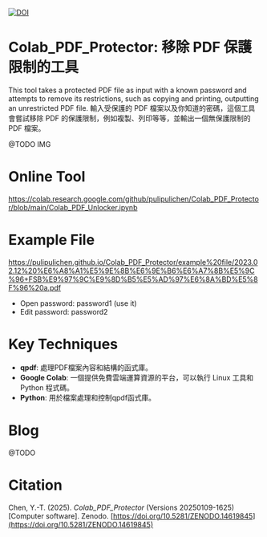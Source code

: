 [![DOI](https://zenodo.org/badge/914238245.svg)](https://doi.org/10.5281/zenodo.14619845)

# Colab_PDF_Protector: 移除 PDF 保護限制的工具

This tool takes a protected PDF file as input with a known password and attempts to remove its restrictions, such as copying and printing, outputting an unrestricted PDF file.
輸入受保護的 PDF 檔案以及你知道的密碼，這個工具會嘗試移除 PDF 的保護限制，例如複製、列印等等，並輸出一個無保護限制的 PDF 檔案。

@TODO IMG

# Online Tool

https://colab.research.google.com/github/pulipulichen/Colab_PDF_Protector/blob/main/Colab_PDF_Unlocker.ipynb

# Example File

https://pulipulichen.github.io/Colab_PDF_Protector/example%20file/2023.02.12%20%E6%A8%A1%E5%9E%8B%E6%9E%B6%E6%A7%8B%E5%9C%96+FSB%E9%97%9C%E9%8D%B5%E5%AD%97%E6%8A%BD%E5%8F%96%20a.pdf

- Open password: password1  (use it)
- Edit password: password2

# Key Techniques

- **qpdf**:  處理PDF檔案內容和結構的函式庫。
- **Google Colab**: 一個提供免費雲端運算資源的平台，可以執行 Linux 工具和 Python 程式碼。
- **Python**:  用於檔案處理和控制qpdf函式庫。


# Blog

@TODO

# Citation

Chen, Y.-T. (2025). *Colab_PDF_Protector* (Versions 20250109-1625) [Computer software]. Zenodo. [https://doi.org/10.5281/ZENODO.14619845](https://doi.org/10.5281/ZENODO.14619845)